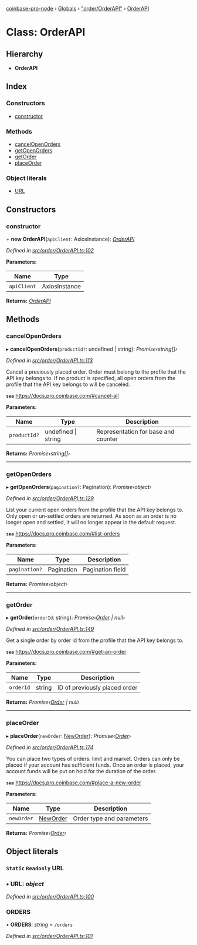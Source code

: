 [coinbase-pro-node](../README.md) › [Globals](../globals.md) › ["order/OrderAPI"](../modules/_order_orderapi_.md) › [OrderAPI](_order_orderapi_.orderapi.md)

# Class: OrderAPI

## Hierarchy

- **OrderAPI**

## Index

### Constructors

- [constructor](_order_orderapi_.orderapi.md#constructor)

### Methods

- [cancelOpenOrders](_order_orderapi_.orderapi.md#cancelopenorders)
- [getOpenOrders](_order_orderapi_.orderapi.md#getopenorders)
- [getOrder](_order_orderapi_.orderapi.md#getorder)
- [placeOrder](_order_orderapi_.orderapi.md#placeorder)

### Object literals

- [URL](_order_orderapi_.orderapi.md#static-readonly-url)

## Constructors

### constructor

\+ **new OrderAPI**(`apiClient`: AxiosInstance): _[OrderAPI](_order_orderapi_.orderapi.md)_

_Defined in [src/order/OrderAPI.ts:102](https://github.com/bennyn/coinbase-pro-node/blob/7d89521/src/order/OrderAPI.ts#L102)_

**Parameters:**

| Name        | Type          |
| ----------- | ------------- |
| `apiClient` | AxiosInstance |

**Returns:** _[OrderAPI](_order_orderapi_.orderapi.md)_

## Methods

### cancelOpenOrders

▸ **cancelOpenOrders**(`productId?`: undefined | string): _Promise‹string[]›_

_Defined in [src/order/OrderAPI.ts:113](https://github.com/bennyn/coinbase-pro-node/blob/7d89521/src/order/OrderAPI.ts#L113)_

Cancel a previously placed order. Order must belong to the profile that the API key belongs to. If no product is specified, all open orders from the profile that the API key belongs to will be canceled.

**`see`** https://docs.pro.coinbase.com/#cancel-all

**Parameters:**

| Name         | Type                    | Description                         |
| ------------ | ----------------------- | ----------------------------------- |
| `productId?` | undefined &#124; string | Representation for base and counter |

**Returns:** _Promise‹string[]›_

---

### getOpenOrders

▸ **getOpenOrders**(`pagination?`: Pagination): _Promise‹object›_

_Defined in [src/order/OrderAPI.ts:129](https://github.com/bennyn/coinbase-pro-node/blob/7d89521/src/order/OrderAPI.ts#L129)_

List your current open orders from the profile that the API key belongs to. Only open or un-settled orders are returned. As soon as an order is no longer open and settled, it will no longer appear in the default request.

**`see`** https://docs.pro.coinbase.com/#list-orders

**Parameters:**

| Name          | Type       | Description      |
| ------------- | ---------- | ---------------- |
| `pagination?` | Pagination | Pagination field |

**Returns:** _Promise‹object›_

---

### getOrder

▸ **getOrder**(`orderId`: string): _Promise‹[Order](../modules/_order_orderapi_.md#order) | null›_

_Defined in [src/order/OrderAPI.ts:149](https://github.com/bennyn/coinbase-pro-node/blob/7d89521/src/order/OrderAPI.ts#L149)_

Get a single order by order id from the profile that the API key belongs to.

**`see`** https://docs.pro.coinbase.com/#get-an-order

**Parameters:**

| Name      | Type   | Description                   |
| --------- | ------ | ----------------------------- |
| `orderId` | string | ID of previously placed order |

**Returns:** _Promise‹[Order](../modules/_order_orderapi_.md#order) | null›_

---

### placeOrder

▸ **placeOrder**(`newOrder`: [NewOrder](../modules/_order_orderapi_.md#neworder)): _Promise‹[Order](../modules/_order_orderapi_.md#order)›_

_Defined in [src/order/OrderAPI.ts:174](https://github.com/bennyn/coinbase-pro-node/blob/7d89521/src/order/OrderAPI.ts#L174)_

You can place two types of orders: limit and market. Orders can only be placed if your account has sufficient funds. Once an order is placed, your account funds will be put on hold for the duration of the order.

**`see`** https://docs.pro.coinbase.com/#place-a-new-order

**Parameters:**

| Name       | Type                                                | Description               |
| ---------- | --------------------------------------------------- | ------------------------- |
| `newOrder` | [NewOrder](../modules/_order_orderapi_.md#neworder) | Order type and parameters |

**Returns:** _Promise‹[Order](../modules/_order_orderapi_.md#order)›_

## Object literals

### `Static` `Readonly` URL

### ▪ **URL**: _object_

_Defined in [src/order/OrderAPI.ts:100](https://github.com/bennyn/coinbase-pro-node/blob/7d89521/src/order/OrderAPI.ts#L100)_

### ORDERS

• **ORDERS**: _string_ = `/orders`

_Defined in [src/order/OrderAPI.ts:101](https://github.com/bennyn/coinbase-pro-node/blob/7d89521/src/order/OrderAPI.ts#L101)_
